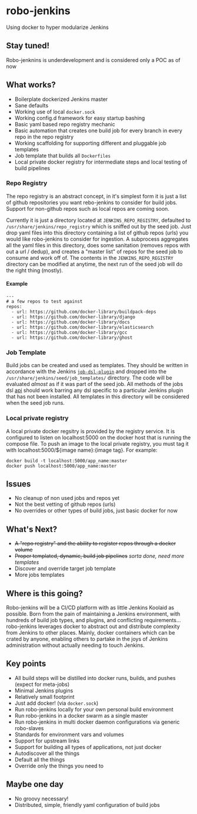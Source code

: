 # robo-jenkins
Using docker to hyper modularize Jenkins

## Stay tuned!
Robo-jenknins is underdevelopment and is considered only a POC as of now

## What works?
* Boilerplate dockerized Jenkins master
* Sane defaults
* Working use of local `docker.sock`
* Working config.d framework for easy startup bashing
* Basic yaml based repo registry mechanic
* Basic automation that creates one build job for every branch in every repo in the repo registry
* Working scaffolding for supporting different and pluggable job templates
* Job template that builds all `Dockerfiles`
* Local private docker registry for intermediate steps and local testing of build pipelines

### Repo Registry
The repo registry is an abstract concept, in it's simplest form it is just a list of github repositories you want rebo-jenkins to consider for build jobs. Support for non-github repos such as local repos are coming soon.

Currently it is just a directory located at `JENKINS_REPO_REGISTRY`, defaulted to `/usr/share/jenkins/repo_registry` which is sniffed out by the seed job.  Just drop yaml files into this directory containing a list of github repos (urls) you would like robo-jenkins to consider for ingestion. A subprocess aggregates all the yaml files in this directory, does some sanitation (removes repos with out a url / dedup), and creates a "master list" of repos for the seed job to consume and work off of. The contents in the `JENKINS_REPO_REGISTRY` directory can be modified at anytime, the next run of the seed job will do the right thing (mostly).

#### Example
```
---
# a few repos to test against
repos:
  - url: https://github.com/docker-library/buildpack-deps
  - url: https://github.com/docker-library/django
  - url: https://github.com/docker-library/docs
  - url: https://github.com/docker-library/elasticsearch
  - url: https://github.com/docker-library/gcc
  - url: https://github.com/docker-library/ghost
```

### Job Template
Build jobs can be created and used as templates. They should be written in accordance with the Jenkins [`job-dsl-plugin`](https://github.com/jenkinsci/job-dsl-plugin/wiki) and dropped into the `/usr/share/jenkins/seed/job_templates/` directory. The code will be evaluated _almost_ as if it was part of the seed job. All methods of the jobs dsl [api](https://jenkinsci.github.io/job-dsl-plugin) should work barring any dsl specific to a particular Jenkins plugin that has not been installed. All templates in this directory will be considered when the seed job runs.

### Local private registry
A local private docker regsitry is provided by the registry service.  It is configured to listen on localhost:5000 on the docker host that is running the compose file.  To push an image to the local private registry, you must tag it with localhost:5000/${image name}:{image tag}.  For example:
```
docker build -t localhost:5000/app_name:master
docker push localhost:5000/app_name:master
```

## Issues
* No cleanup of non used jobs and repos yet
* Not the best vetting of github repos (urls)
* No overrides or other types of build jobs, just basic docker for now

## What's Next?
* ~~A "repo registry" and the ability to register repos through a docker volume~~
* ~~Proper templated, dynamic, build job pipelines~~ _sorta done, need more templates_
* Discover and override target job template
* More jobs templates

## Where is this going?
Robo-jenkins will be a CI/CD platform with as little Jenkins Koolaid as possible.  Born from the pain of maintaining a Jenkins environment, with hundreds of build job types, and plugins, and conflicting requirements... robo-jenkins leverages docker to abstract out and distribute complexity from Jenkins to other places.  Mainly, docker containers which can be crated by anyone, enabling others to partake in the joys of Jenkins administration without actually needing to touch Jenkins.

## Key points
* All build steps will be distilled into docker runs, builds, and pushes (expect for meta-jobs)
* Minimal Jenkins plugins
* Relatively small footprint
* Just add docker! (via `docker.sock`)
* Run robo-jenkins locally for your own personal build environment
* Run robo-jenkins in a docker swarm as a single master
* Run robo-jenkins in multi docker daemon configurations via generic robo-slaves
* Standards for environment vars and volumes
* Support for upstream links
* Support for building all types of applications, not just docker
* Autodiscover all the things
* Default all the things
* Override only the things you need to

## Maybe one day
* No groovy necessary!
* Distributed, simple, friendly yaml configuration of build jobs
